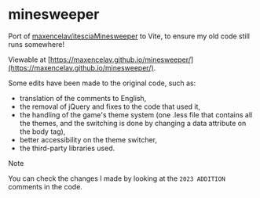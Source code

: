 # minesweeper

Port of [maxencelav/itesciaMinesweeper](https://github.com/maxencelav/itesciaMinesweeper) to Vite, to ensure my old code still runs somewhere!

Viewable at [https://maxencelav.github.io/minesweeper/](https://maxencelav.github.io/minesweeper/).

Some edits have been made to the original code, such as:

- translation of the comments to English,
- the removal of jQuery and fixes to the code that used it,
- the handling of the game's theme system (one .less file that contains all the themes, and the switching is done by changing a data attribute on the body tag),
- better accessibility on the theme switcher,
- the third-party libraries used.

> [!NOTE]
> You can check the changes I made by looking at the `2023 ADDITION` comments in the code.

